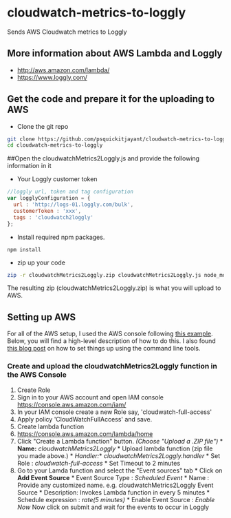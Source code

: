 # cloudwatch-metrics-to-loggly
Sends AWS Cloudwatch metrics to Loggly

## More information about AWS Lambda and Loggly
  * http://aws.amazon.com/lambda/
  * https://www.loggly.com/
  
## Get the code and prepare it for the uploading to AWS
* Clone the git repo
```bash
git clone https://github.com/psquickitjayant/cloudwatch-metrics-to-loggly.git
cd cloudwatch-metrics-to-loggly
```

##Open the cloudwatchMetrics2Loggly.js and provide the following information in it

* Your Loggly customer token
```javascript
//loggly url, token and tag configuration
var logglyConfiguration = {
  url : 'http://logs-01.loggly.com/bulk',
  customerToken : 'xxx',
  tags : 'cloudwatch2loggly'
};
```
* Install required npm packages.
```
npm install
```

* zip up your code
```bash
zip -r cloudwatchMetrics2Loggly.zip cloudwatchMetrics2Loggly.js node_modules
```

The resulting zip (cloudwatchMetrics2Loggly.zip) is what you will upload to AWS.

## Setting up AWS
For all of the AWS setup, I used the AWS console following [this 
example](http://docs.aws.amazon.com/lambda/latest/dg/getting-started-amazons3-events.html).  Below, you will find a high-level 
description of how to do this.  I also found [this blog post](http://alestic.com/2014/11/aws-lambda-cli) on how to set things up 
using the command line tools.

### Create and upload the cloudwatchMetrics2Loggly function in the AWS Console
1. Create Role
  1. Sign in to your AWS account and open IAM console https://console.aws.amazon.com/iam/
  2. In your IAM console create a new Role say, 'cloudwatch-full-access'
  3. Apply policy 'CloudWatchFullAccess' and save.
2. Create lambda function
  1. https://console.aws.amazon.com/lambda/home
  2. Click "Create a Lambda function" button. *(Choose "Upload a .ZIP file")*
    * **Name:** *cloudwatchMetrics2Loggly*
    * Upload lambda function (zip file you made above.)
    * **Handler*:** *cloudwatchMetrics2Loggly.handler*
    * Set Role : *cloudwatch-full-access*
    * Set Timeout to 2 minutes
  3. Go to your Lamda function and select the "Event sources" tab
    * Click on **Add Event Source**
    * Event Source Type : *Scheduled Event*
    * Name : Provide any customized name. e.g. cloudwatchMetrics2Loggly Event Source
    * Description: Invokes Lambda function in every 5 minutes
    * Schedule expression : *rate(5 minutes)*
    * Enable Event Source : *Enable Now*
 Now click on submit and wait for the events to occur in Loggly


